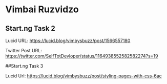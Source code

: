 # Vimbai Ruzvidzo

## Start.ng Task 2

Lucid URL: https://lucid.blog/vimbysbuzz/post/1566557180

Twitter Post URL: https://twitter.com/SelfTotDevloper/status/1164938552582582274?s=19

##Start.ng Task 3

Lucid Url: https://lucid.blog/vimbysbuzz/post/styling-pages-with-css-6ac
